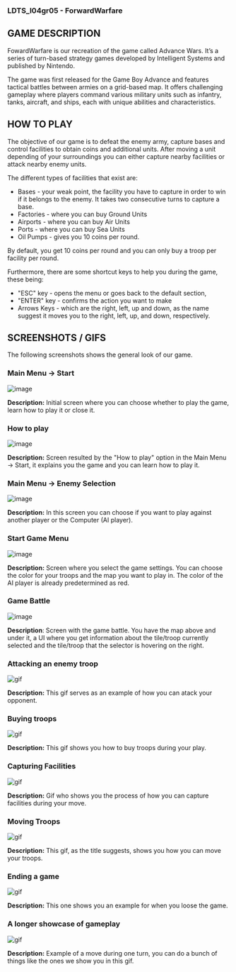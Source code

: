 ### LDTS_l04gr05 - ForwardWarfare

## GAME DESCRIPTION
FowardWarfare is our recreation of the game called Advance Wars. It’s a series of turn-based strategy games developed by Intelligent Systems and published by Nintendo. 

The game was first released for the Game Boy Advance and features tactical battles between armies on a grid-based map. It offers challenging gameplay where players command various military units such as infantry, tanks, aircraft, and ships, each with unique abilities and characteristics.

## HOW TO PLAY

The objective of our game is to defeat the enemy army, capture bases and control facilities to obtain coins and additional units. After moving a unit depending of your surroundings you can either capture nearby facilities or attack nearby enemy units.

The different types of facilities that exist are:
 - Bases - your weak point, the facility you have to capture in order to win if it belongs to the enemy. It takes two consecutive turns to capture a base. 
 - Factories - where you can buy Ground Units 
 - Airports - where you can buy Air Units
 - Ports - where you can buy Sea Units
 - Oil Pumps - gives you 10 coins per round.

 By default, you get 10 coins per round and you can only buy a troop per facility per round.

Furthermore, there are some shortcut keys to help you during the game, these being:
 - "ESC" key - opens the menu or goes back to the default section, 
 - "ENTER" key  - confirms the action you want to make
 - Arrows Keys - which are the right, left, up and down, as the name suggest it moves you to the right, left, up, and down, respectively.


## SCREENSHOTS / GIFS
The following screenshots shows the general look of our game.

### Main Menu -> Start
![image](./docs/images/MainMenu_Start.png)


**Description:** Initial screen where you can choose whether to play the game, learn how to play it or close it.

### How to play
![image](./docs/images/HowToPlay.png)

**Description:** Screen resulted by the "How to play" option in the Main Menu -> Start, it explains you the game and you can learn how to play it.

### Main Menu -> Enemy Selection
![image](./docs/images/MainMenu_EnemySelection.png)

**Description:** In this screen you can choose if you want to play against another player or the Computer (AI player).

### Start Game Menu
![image](./docs/images/StartGame.png)

**Description:** Screen where you select the game settings. You can choose the color for your troops and the map you want to play in. The color of the AI player is already predetermined as red.

### Game Battle
![image](./docs/images/GameBattle.png)

**Description**: Screen with the game battle. You have the map above and under it, a UI where you get information about the tile/troop currently selected and the tile/troop that the selector is hovering on the right. 

### Attacking an enemy troop
![gif](./docs/gifs/Atack.gif)

**Description:** This gif serves as an example of how you can atack your opponent.

### Buying troops
![gif](./docs/gifs/BuyTroop.gif)

**Description:** This gif shows you how to buy troops during your play.

### Capturing Facilities
![gif](./docs/gifs/CaptureFacility.gif)

**Description:** Gif who shows you the process of how you can capture facilities during your move.

### Moving Troops
![gif](./docs/gifs/MoveTroop.gif)

**Description:** This gif, as the title suggests, shows you how you can move your troops.

### Ending a game
![gif](./docs/gifs/EndGame.gif)

**Description:** This one shows you an example for when you loose the game.

### A longer showcase of gameplay
![gif](./docs/gifs/Gameplay.gif)

**Description:** Example of a move during one turn, you can do a bunch of things like the ones we show you in this gif.
